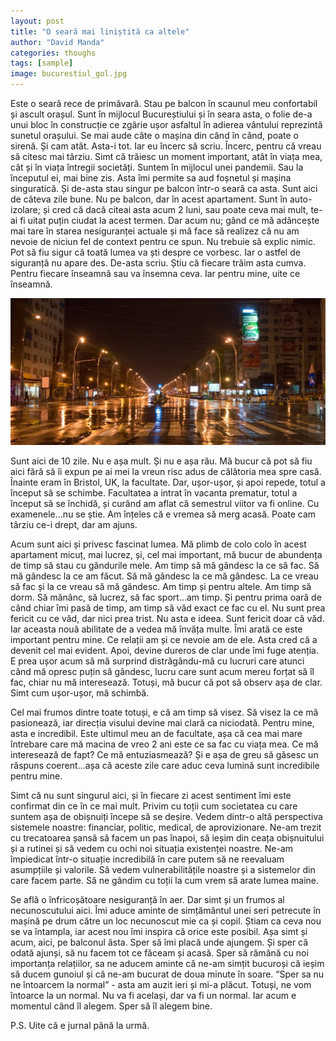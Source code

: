 ```yaml
---
layout: post
title: "O seară mai liniștită ca altele"
author: "David Manda"
categories: thoughs
tags: [sample]
image: bucurestiul_gol.jpg
---
```

Este o seară rece de primăvară. Stau pe balcon în scaunul meu confortabil și ascult orașul. Sunt în mijlocul Bucureștiului și în seara asta, o folie de-a unui bloc în construcție ce zgârie ușor asfaltul în adierea vântului reprezintă sunetul orașului. Se mai aude câte o mașina din când în când, poate o sirenă. Și cam atât. Asta-i tot. Iar eu încerc să scriu. Încerc, pentru că vreau să citesc mai târziu. Simt că trăiesc un moment important, atât în viața mea, cât și în viața întregii societăți. Suntem în mijlocul unei pandemii. Sau la începutul ei, mai bine zis. Asta îmi permite sa aud foșnetul și mașina singuratică. Și de-asta stau singur pe balcon într-o seară ca asta. Sunt aici de câteva zile bune. Nu pe balcon, dar în acest apartament. Sunt în auto-izolare; și cred că dacă citeai asta acum 2 luni, sau poate ceva mai mult, te-ai fi uitat puțin ciudat la acest termen. Dar acum nu; gând ce mă adâncește mai tare în starea nesiguranței actuale  și mă face să realizez că nu am nevoie de niciun fel de context pentru ce spun. Nu trebuie să explic nimic. Pot să fiu sigur că toată lumea va ști despre ce vorbesc. Iar o astfel de siguranță nu apare des. De-asta scriu. Știu că fiecare trăim asta cumva. Pentru fiecare înseamnă sau va însemna ceva. Iar pentru mine, uite ce înseamnă.

![image](/assets/img/bucurestiul_gol.jpg)

Sunt aici de 10 zile. Nu e așa mult. Și nu e așa rău. Mă bucur că pot să fiu aici fără să îi expun pe ai mei la vreun risc adus de călătoria mea spre casă. Înainte eram în Bristol, UK, la facultate. Dar, ușor-ușor, și apoi repede, totul a început să se schimbe. Facultatea a intrat în vacanta prematur, totul a început să se închidă, și curând am aflat că semestrul viitor va fi online. Cu examenele...nu se știe. Am înțeles că e vremea să merg acasă. Poate cam târziu ce-i drept, dar am ajuns.

Acum sunt aici și privesc fascinat lumea. Mă plimb de colo colo în acest apartament micuț, mai lucrez, și, cel mai important, mă bucur de abundența de timp să stau cu gândurile mele. Am timp să mă gândesc la ce să fac. Să mă gândesc la ce am făcut. Să mă gândesc la ce mă gândesc. La ce vreau să fac și la ce vreau să mă gândesc. Am timp și pentru altele. Am timp să dorm. Să mănânc, să lucrez, să fac sport...am timp. Și pentru prima oară de când chiar îmi pasă de timp, am timp să văd exact ce fac cu el. Nu sunt prea fericit cu ce văd, dar nici prea trist. Nu asta e ideea. Sunt fericit doar că văd. Iar aceasta nouă abilitate de a vedea mă învăța multe. Îmi arată ce este important pentru mine. Ce relații am și ce nevoie am de ele. Asta cred că a devenit cel mai evident. Apoi, devine dureros de clar unde îmi fuge atenția. E prea ușor acum să mă surprind distrăgându-mă cu lucruri care atunci când mă opresc puțin să gândesc, lucru care sunt acum mereu forțat să îl fac, chiar nu mă interesează. Totuși, mă bucur că pot să observ așa de clar. Simt cum ușor-ușor, mă schimbă.

Cel mai frumos dintre toate totuși, e că am timp să visez. Să visez la ce mă pasionează, iar direcția visului devine mai clară ca niciodată. Pentru mine, asta e incredibil. Este ultimul meu an de facultate, așa că cea mai mare întrebare care mă macina de vreo 2 ani este ce sa fac cu viața mea. Ce mă interesează de fapt? Ce mă entuziasmează? Și e așa de greu să găsesc un răspuns coerent...așa că aceste zile care aduc ceva lumină sunt incredibile pentru mine.

Simt că nu sunt singurul aici, și în fiecare zi acest sentiment îmi este confirmat din ce în ce mai mult. Privim cu toții cum societatea cu care suntem așa de obișnuiți începe să se deșire. Vedem dintr-o altă perspectiva sistemele noastre: financiar, politic, medical, de aprovizionare. Ne-am trezit cu trecatoarea șansă să facem un pas înapoi, să ieșim din ceața obișnuitului și a rutinei și să vedem cu ochi noi situația existenței noastre. Ne-am împiedicat într-o situație incredibilă în care putem să ne reevaluam asumpțiile și valorile. Să vedem vulnerabilitățile noastre și a sistemelor din care facem parte. Să ne gândim cu toții la cum vrem să arate lumea maine. 

Se află o înfricoșătoare nesiguranță în aer. Dar simt și un frumos al necunoscutului aici. Îmi aduce aminte de simțământul unei seri petrecute în mașină pe drum către un loc necunoscut mie ca și copil. Știam ca ceva nou se va întampla, iar acest nou îmi inspira că orice este posibil. Așa simt și acum, aici, pe balconul ăsta. Sper să îmi placă unde ajungem. Și sper că odată ajunși, să nu facem tot ce făceam și acasă. Sper să rămână cu noi importanța relațiilor, sa ne aducem aminte că ne-am simțit bucuroși că ieșim să ducem gunoiul și că ne-am bucurat de doua minute în soare. “Sper sa nu ne întoarcem la normal” - asta am auzit ieri și mi-a plăcut. Totuși, ne vom întoarce la un normal. Nu va fi același, dar va fi un normal. Iar acum e momentul când îl alegem. Sper să îl alegem bine. 

P.S. Uite că e jurnal până la urmă.
